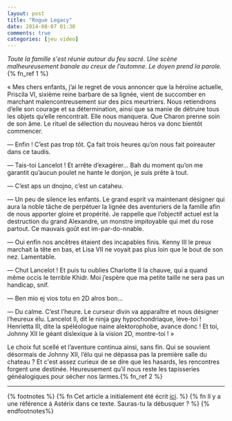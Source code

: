 ```yaml
---
layout: post
title: "Rogue Legacy"
date: 2014-08-07 01:30
comments: true
categories: [jeu video]
---
```

_Toute la famille s'est réunie autour du feu sacré. Une scène malheureusement banale au creux de l’automne. Le doyen prend la parole._{% fn_ref 1 %}
<!--more-->

«&nbsp;Mes chers enfants, j’ai le regret de vous annoncer que la héroïne actuelle, Priscila VI, sixième reine barbare de sa lignée, vient de succomber en marchant malencontreusement sur des pics meurtriers. Nous retiendrons d’elle son courage et sa détermination, ainsi que sa manie de détruire tous les objets qu’elle rencontrait. Elle nous manquera. Que Charon prenne soin de son âme. Le rituel de sélection du nouveau héros va donc bientôt commencer.

—&nbsp;Enfin&nbsp;! C’est pas trop tôt. Ça fait trois heures qu’on nous fait poireauter dans ce taudis.

—&nbsp;Tais-toi Lancelot&nbsp;! Et arrête d’exagérer… Bah du moment qu’on me garantit qu’aucun poulet ne hante le donjon, je suis prête à tout.

—&nbsp;C’est aps un dnojno, c’est un cataheu.

—&nbsp;Un peu de silence les enfants. Le grand esprit va maintenant désigner qui aura la noble tâche de perpétuer la lignée des aventuriers de la famille afin de nous apporter gloire et propérité. Je rappelle que l’objectif actuel est la destruction du grand Alexandre, un monstre impitoyable qui met du rose partout. Ce mauvais goût est im-par-do-nnable.

—&nbsp;Oui enfin nos ancêtres étaient des incapables finis. Kenny III le preux marchait la tête en bas, et Lisa VII ne voyait pas plus loin que le bout de son nez. Lamentable.

—&nbsp;Chut Lancelot&nbsp;! Et puis tu oublies Charlotte II la chauve, qui a quand même occis le terrible Khidr. Moi j’espère que ma petite taille ne sera pas un handicap, snif.

—&nbsp;Ben mio ej vios totu en 2D alros bon…

—&nbsp;Du calme. C’est l’heure. Le curseur divin va apparaître et nous désigner l’heureux élu. Lancelot II, dit le ninja gay hypochondriaque, lève-toi&nbsp;! Henrietta III, dite la spéléologue naine alektorophobe, avance donc&nbsp;! Et toi, Johnny XII le géant dislexique à la vision 2D, montre-toi&nbsp;!&nbsp;»

Le choix fut scellé et l’aventure continua ainsi, sans fin. Qui se souvient désormais de Johnny XII, l’élu qui ne dépassa pas la première salle du chateau&nbsp;? Et c'est assez curieux de se dire que les hasards, les rencontres forgent une destinée. Heureusement qu’il nous reste les tapisseries généalogiques pour sécher nos larmes.{% fn_ref 2 %}

***

{% footnotes %}
  {% fn Cet article a initialement été écrit <a href="http://merlanfrit.net/Soldejam-2">ici</a>. %}
  {% fn Il y a une référence à Astérix dans ce texte. Sauras-tu la débusquer&nbsp;? %}
{% endfootnotes%}